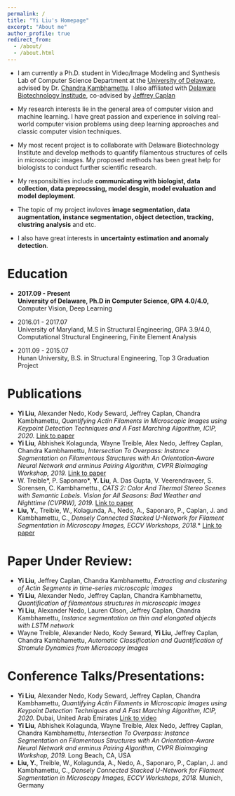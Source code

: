 ```yaml
---
permalink: /
title: "Yi Liu's Homepage"
excerpt: "About me"
author_profile: true
redirect_from: 
  - /about/
  - /about.html
---
```


* I am currently a Ph.D. student in Video/Image Modeling and Synthesis Lab of Computer Science Department at the [University of Delaware](https://www.udel.edu/), advised by Dr. [Chandra Kambhamettu](https://scholar.google.com/citations?hl=en&user=BMVESLIAAAAJ&view_op=list_works&sortby=pubdate). I also affiliated with [Delaware Biotechnology Institude](https://www.dbi.udel.edu/), co-advised by [Jeffrey Caplan](https://www.udel.edu/academics/colleges/canr/departments/plant-and-soil-sciences/faculty-staff/jeffrey-caplan/)

* My research interests lie in the general area of computer vision and machine learning. I have great passion and experience in solving real-world computer vision problems using deep learning approaches and classic computer vision techniques. 

* My most recent project is to collaborate with Delaware Biotechnology Institute and develop methods to quantify filamentous structures of cells in microscopic images. My proposed methods has been great help for biologists to conduct further scientific research. 

* My responsibilties include **communicating with biologist, data collection, data preprocssing, model desgin, model evaluation and model deployment**. 

* The topic of my project invloves **image segmentation, data augmentation, instance segmentation, object detection, tracking, clustring analysis** and etc. 

* I also have great interests in **uncertainty estimation and anomaly detection**.

Education
======
* **2017.09 - Present<br>**
**University of Delaware, Ph.D in Computer Science, GPA 4.0/4.0,** Computer Vision, Deep Learning

* 2016.01 - 2017.07<br>
University of Maryland, M.S in Structural Engineering, GPA 3.9/4.0, Computational Structural Engineering, Finite Element Analysis

* 2011.09 - 2015.07<br>
Hunan University, B.S. in Structural Engineering, Top 3 Graduation Project

Publications
======
* **Yi Liu**, Alexander Nedo, Kody Seward, Jeffrey Caplan, Chandra Kambhamettu, *Quantifying Actin Filaments in Microscopic Images using Keypoint Detection Techniques and A Fast Marching Algorithm, ICIP, 2020.* <a href="https://ieeexplore.ieee.org/document/9191337" target="_blank">Link to paper</a>
* **Yi Liu**, Abhishek Kolagunda, Wayne Treible, Alex Nedo, Jeffrey Caplan, Chandra Kambhamettu, *Intersection To Overpass: Instance Segmentation on Filamentous Structures with An Orientation-Aware Neural Network and erminus Pairing Algorithm, CVPR Bioimaging Workshop, 2019.* <a href="https://openaccess.thecvf.com/content_CVPRW_2019/html/BIC/Liu_Intersection_to_Overpass_Instance_Segmentation_on_Filamentous_Structures_With_an_CVPRW_2019_paper.html" target="_blank">Link to paper</a>
* W. Treible*, P. Saponaro*, **Y. Liu**, A. Das Gupta, V. Veerendraveer, S. Sorensen, C. Kambhamettu., *CATS 2: Color And Thermal Stereo Scenes with Semantic Labels. Vision for All Seasons: Bad Weather and Nighttime (CVPRW), 2019.* <a href="https://openaccess.thecvf.com/content_CVPRW_2019/papers/Vision%20for%20All%20Seasons%20Bad%20Weather%20and%20Nighttime/Treible_CATS_2_Color_And_Thermal_Stereo_Scenes_with_Semantic_Labels_CVPRW_2019_paper.pdf" target="_blank">Link to paper</a>
* **Liu, Y.**, Treible, W., Kolagunda, A., Nedo, A., Saponaro, P., Caplan, J. and Kambhamettu, C., *Densely Connected Stacked U-Network for Filament Segmentation in Microscopy Images, ECCV Workshops, 2018.** <a href="https://openaccess.thecvf.com/content_eccv_2018_workshops/w33/html/Liu_Densely_Connected_Stacked_U-network_for_Filament_Segmentation_in_Microscopy_Images_ECCVW_2018_paper.html" target="_blank">Link to paper</a>

Paper Under Review:
======
* **Yi Liu**, Jeffrey Caplan, Chandra Kambhamettu, *Extracting and clustering of Actin Segments in time-series microscopic images*
* **Yi Liu**, Alexander Nedo, Jeffrey Caplan, Chandra Kambhamettu, *Quantification of filamentous structures in microscopic images*
* **Yi Liu**, Alexander Nedo, Lauren Olson, Jeffrey Caplan, Chandra Kambhamettu, *Instance segmentation on thin and elongated objects with LSTM network*
* Wayne Treible, Alexander Nedo, Kody Seward, **Yi Liu**, Jeffrey Caplan, Chandra Kambhamettu, *Automatic Classification and Quantification of Stromule Dynamics from Microscopy Images*

Conference Talks/Presentations:
=====
* **Yi Liu**, Alexander Nedo, Kody Seward, Jeffrey Caplan, Chandra Kambhamettu, *Quantifying Actin Filaments in Microscopic Images using Keypoint Detection Techniques and A Fast Marching Algorithm, ICIP, 2020.* Dubai, United Arab Emirates <a href="https://www.youtube.com/watch?v=xl1RMwspFWY" target="_blank">Link to video</a>
* **Yi Liu**, Abhishek Kolagunda, Wayne Treible, Alex Nedo, Jeffrey Caplan, Chandra Kambhamettu, *Intersection To Overpass: Instance Segmentation on Filamentous Structures with An Orientation-Aware Neural Network and erminus Pairing Algorithm, CVPR Bioimaging Workshop, 2019.* Long Beach, CA, USA
* **Liu, Y.**, Treible, W., Kolagunda, A., Nedo, A., Saponaro, P., Caplan, J. and Kambhamettu, C., *Densely Connected Stacked U-Network for Filament Segmentation in Microscopy Images, ECCV Workshops, 2018.* Munich, Germany


